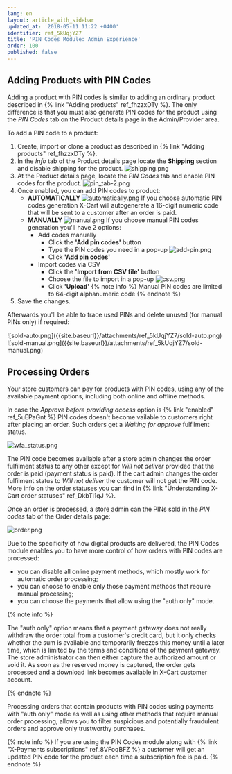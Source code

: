 ```yaml
---
lang: en
layout: article_with_sidebar
updated_at: '2018-05-11 11:22 +0400'
identifier: ref_5kUqjYZ7
title: 'PIN Codes Module: Admin Experience'
order: 100
published: false
---
```

## Adding Products with PIN Codes

Adding a product with PIN codes is similar to adding an ordinary product described in {% link "Adding products" ref_fhzzxDTy %}. The only difference is that you must also generate PIN codes for the product using the _PIN Codes_ tab on the Product details page in the Admin/Provider area.

To add a PIN code to a product:
1. Create, import or clone a product as described in {% link "Adding products" ref_fhzzxDTy %}.
2. In the _Info_ tab of the Product details page locate the **Shipping** section and disable shipping for the product.
  ![shipping.png]({{site.baseurl}}/attachments/ref_3sGGx0lV/shipping.png)
3. At the Product details page, locate the _PIN Codes_ tab and enable PIN codes for the product.
  ![pin_tab-2.png]({{site.baseurl}}/attachments/ref_5kUqjYZ7/pin_tab-2.png)
4. Once enabled, you can add PIN codes to product:
    * **AUTOMATICALLY**
    ![automatically.png]({{site.baseurl}}/attachments/ref_5kUqjYZ7/automatically.png)
    If you choose automatic PIN codes generation X-Cart will autogenerate a 16-digit numeric code that will be sent to a customer after an order is paid.
    * **MANUALLY**
    ![manual.png]({{site.baseurl}}/attachments/ref_5kUqjYZ7/manual.png)
    If you choose manual PIN codes generation you'll have 2 options:
      * Add codes manually
        * Click the **'Add pin codes'** button
        * Type the PIN codes you need in a pop-up
        ![add-pin.png]({{site.baseurl}}/attachments/ref_5kUqjYZ7/add-pin.png)
        * Click **'Add pin codes'**
      * Import codes via CSV
        * Click the **'Import from CSV file'** button
        * Choose the file to import in a pop-up
        ![csv.png]({{site.baseurl}}/attachments/ref_5kUqjYZ7/csv.png)
        * Click **'Upload'**
        {% note info %}
        Manual PIN codes are limited to 64-digit alphanumeric code
        {% endnote %}
5. Save the changes.

Afterwards you'll be able to trace used PINs and delete unused (for manual PINs only) if required:
<div class="ui stackable two column grid">
  <div class="column" markdown="span">![sold-auto.png]({{site.baseurl}}/attachments/ref_5kUqjYZ7/sold-auto.png)</div>
  <div class="column" markdown="span">![sold-manual.png]({{site.baseurl}}/attachments/ref_5kUqjYZ7/sold-manual.png)</div>
</div>

## Processing Orders

Your store customers can pay for products with PIN codes, using any of the available payment options, including both online and offline methods. 

In case the _Approve before providing access_ option is {% link "enabled" ref_5uEPaGnt %} PIN codes doesn't become vailable to customers right after placing an order.  Such orders get a _Waiting for approve_ fulfilment status. 

![wfa_status.png]({{site.baseurl}}/attachments/ref_3sGGx0lV/wfa_status.png)

The PIN code becomes available after a store admin changes the order fulfilment status to any other except for _Will not deliver_ provided that the order is paid (payment status is paid). If the cart admin changes the order fulfilment status to _Will not deliver_ the customer will not get the PIN code. More info on the order statuses you can find in {% link "Understanding X-Cart order statuses" ref_DkbTi1qJ %}.

Once an order is processed, a store admin can the PINs sold in the _PIN codes_ tab of the Order details page:

![order.png]({{site.baseurl}}/attachments/ref_5kUqjYZ7/order.png)

Due to the specificity of how digital products are delivered, the PIN Codes module enables you to have more control of how orders with PIN codes are processed: 
- you can disable all online payment methods, which mostly work for automatic order processing;
- you can choose to enable only those payment methods that require manual processing; 
- you can choose the payments that allow using the "auth only" mode. 

{% note info %}

The "auth only" option means that a payment gateway does not really withdraw the order total from a customer's credit card, but it only checks whether the sum is available and temporarily freezes this money until a later time, which is limited by the terms and conditions of the payment gateway. The store administrator can then either capture the authorized amount or void it. As soon as the reserved money is captured, the order gets processed and a download link becomes available in X-Cart customer account.

{% endnote %}

Processing orders that contain products with PIN codes using payments with "auth only" mode as well as using other methods that require manual order processing, allows you to filter suspicious and potentially fraudulent orders and approve only trustworthy purchases.

{% note info %}
If you are using the PIN Codes module along with {% link "X-Payments subscriptions" ref_8VFoqBFZ %} a customer will get an updated PIN code for the product each time a subscription fee is paid.
{% endnote %}